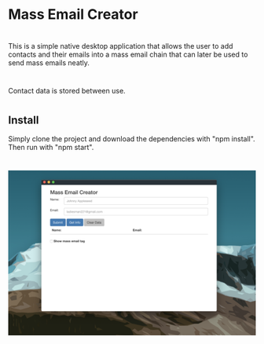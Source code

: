 # Mass Email Creator
#
This is a simple native desktop application that allows the user to add contacts and their emails into a mass email chain that can later be used to send mass emails neatly. 
# 
Contact data is stored between use. 
#
## Install
Simply clone the project and download the dependencies with "npm install". Then run with "npm start".
#
# ![Alt text](img/application.png)
